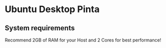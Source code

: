 Ubuntu Desktop Pinta
====================

## System requirements
Recommend 2GB of RAM for your Host and 2 Cores for best performance!
